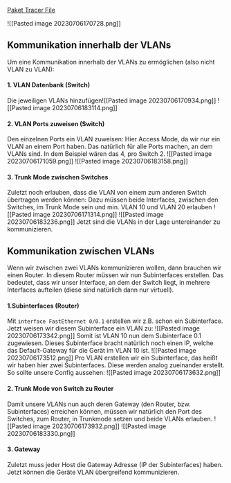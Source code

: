 [Paket Tracer File](https://github.com/CodingEmil/ObsidianShared/blob/main/docs/DUP/VLANs/attachments/PT_VLAN.pkt)

![[Pasted image 20230706170728.png]]

## Kommunikation innerhalb der VLANs
Um eine Kommunikation innerhalb der VLANs zu ermöglichen (also nicht VLAN zu VLAN):
#### 1. VLAN Datenbank (Switch)
Die jeweiligen VLANs hinzufügen![[Pasted image 20230706170934.png]]
![[Pasted image 20230706183114.png]]

#### 2. VLAN Ports zuweisen (Switch)
Den einzelnen Ports ein VLAN zuweisen:
	Hier Access Mode, da wir nur ein VLAN an einem Port haben. Das natürlich für alle Ports machen, an dem VLANs sind. In dem Beispiel wären das 4, pro Switch 2.
![[Pasted image 20230706171059.png]]
![[Pasted image 20230706183158.png]]

#### 3. Trunk Mode zwischen Switches
Zuletzt noch erlauben, dass die VLAN von einem zum anderen Switch übertragen werden können:
	Dazu müssen beide Interfaces, zwischen den Switches, im Trunk Mode sein und min. VLAN 10 und VLAN 20 erlauben 
![[Pasted image 20230706171314.png]]
![[Pasted image 20230706183236.png]]
Jetzt sind die VLANs in der Lage untereinander zu kommunizieren.

## Kommunikation zwischen VLANs
Wenn wir zwischen zwei VLANs kommunizieren wollen, dann brauchen wir einen Router. In diesem Router müssen wir nun Subinterfaces erstellen. Das bedeutet, dass wir unser Interface, an dem der Switch liegt, in mehrere Interfaces aufteilen (diese sind natürlich dann nur virtuell). 

#### 1.Subinterfaces (Router)
Mit `interface FastEthernet 0/0.1` erstellen wir z.B. schon ein Subinterface. 
Jetzt weisen wir diesem Subinterface ein VLAN zu:
![[Pasted image 20230706173342.png]]
Somit ist VLAN 10 nun dem Subinterface 0.1 zugewiesen. Dieses Subinterface bracht natürlich noch einen IP, welche das Default-Gateway für die Gerät im VLAN 10 ist.
![[Pasted image 20230706173512.png]]
Pro VLAN erstellen wir ein Subinterface, das heißt wir haben hier zwei Subinterfaces. Diese werden analog zueinander erstellt. 
So sollte unsere Config aussehen:
![[Pasted image 20230706173632.png]]

#### 2. Trunk Mode von Switch zu Router
Damit unsere VLANs nun auch deren Gateway (den Router, bzw. Subinterfaces) erreichen können, müssen wir natürlich den Port des Switches, zum Router, in Trunkmode setzen und beide VLANs erlauben.
![[Pasted image 20230706173932.png]]
![[Pasted image 20230706183330.png]]

#### 3. Gateway 
Zuletzt muss jeder Host die Gateway Adresse (IP der Subinterfaces) haben.
Jetzt können die Geräte VLAN übergreifend kommunizieren.